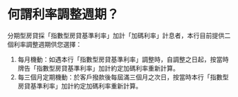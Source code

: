 # 何謂利率調整週期？

分期型房貸採「指數型房貸基準利率」加計「加碼利率」計息者，本行目前提供二個利率調整週期供您選擇：

  1. 每月機動：如遇本行「指數型房貸基準利率」調整時，自調整之日起，按當時牌告「指數型房貸基準利率」加計約定加碼利率重新計算。
  2. 每三個月定期機動：於客戶撥款後每屆滿三個月之次日，按當時本行「指數型房貸基準利率」加計約定加碼利率重新計算。


